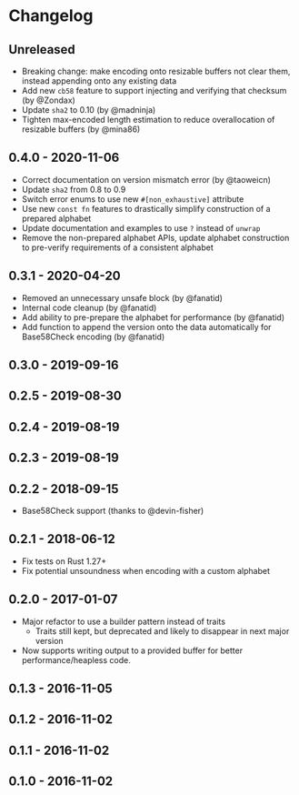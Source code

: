 # Changelog

## Unreleased

 * Breaking change: make encoding onto resizable buffers not clear them, instead appending onto any existing data
 * Add new `cb58` feature to support injecting and verifying that checksum (by @Zondax)
 * Update `sha2` to 0.10 (by @madninja)
 * Tighten max-encoded length estimation to reduce overallocation of resizable buffers (by @mina86)

## 0.4.0 - 2020-11-06

 * Correct documentation on version mismatch error (by @taoweicn)
 * Update `sha2` from 0.8 to 0.9
 * Switch error enums to use new `#[non_exhaustive]` attribute
 * Use new `const fn` features to drastically simplify construction of a prepared alphabet
 * Update documentation and examples to use `?` instead of `unwrap`
 * Remove the non-prepared alphabet APIs, update alphabet construction to pre-verify requirements of a consistent alphabet

## 0.3.1 - 2020-04-20

 * Removed an unnecessary unsafe block (by @fanatid)
 * Internal code cleanup (by @fanatid)
 * Add ability to pre-prepare the alphabet for performance (by @fanatid)
 * Add function to append the version onto the data automatically for Base58Check encoding (by @fanatid)

## 0.3.0 - 2019-09-16
## 0.2.5 - 2019-08-30
## 0.2.4 - 2019-08-19
## 0.2.3 - 2019-08-19
## 0.2.2 - 2018-09-15

 * Base58Check support (thanks to @devin-fisher)

## 0.2.1 - 2018-06-12

 * Fix tests on Rust 1.27+
 * Fix potential unsoundness when encoding with a custom alphabet

## 0.2.0 - 2017-01-07

 * Major refactor to use a builder pattern instead of traits
   * Traits still kept, but deprecated and likely to disappear in next major version
 * Now supports writing output to a provided buffer for better performance/heapless code.

## 0.1.3 - 2016-11-05
## 0.1.2 - 2016-11-02
## 0.1.1 - 2016-11-02
## 0.1.0 - 2016-11-02
